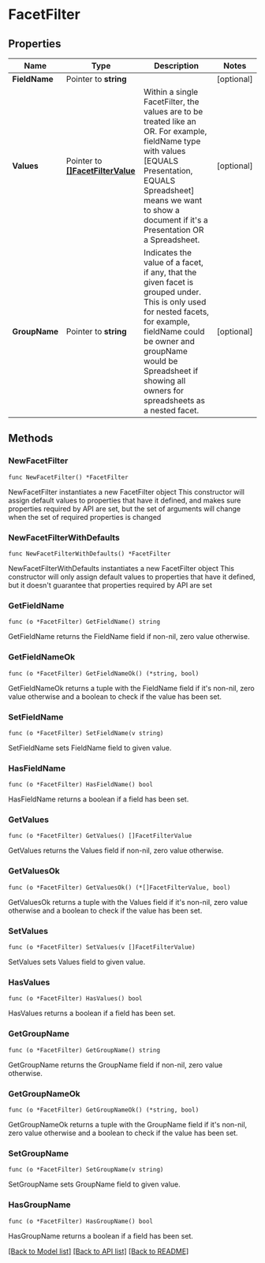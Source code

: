# FacetFilter

## Properties

Name | Type | Description | Notes
------------ | ------------- | ------------- | -------------
**FieldName** | Pointer to **string** |  | [optional] 
**Values** | Pointer to [**[]FacetFilterValue**](FacetFilterValue.md) | Within a single FacetFilter, the values are to be treated like an OR. For example, fieldName type with values [EQUALS Presentation, EQUALS Spreadsheet] means we want to show a document if it&#39;s a Presentation OR a Spreadsheet. | [optional] 
**GroupName** | Pointer to **string** | Indicates the value of a facet, if any, that the given facet is grouped under. This is only used for nested facets, for example, fieldName could be owner and groupName would be Spreadsheet if showing all owners for spreadsheets as a nested facet. | [optional] 

## Methods

### NewFacetFilter

`func NewFacetFilter() *FacetFilter`

NewFacetFilter instantiates a new FacetFilter object
This constructor will assign default values to properties that have it defined,
and makes sure properties required by API are set, but the set of arguments
will change when the set of required properties is changed

### NewFacetFilterWithDefaults

`func NewFacetFilterWithDefaults() *FacetFilter`

NewFacetFilterWithDefaults instantiates a new FacetFilter object
This constructor will only assign default values to properties that have it defined,
but it doesn't guarantee that properties required by API are set

### GetFieldName

`func (o *FacetFilter) GetFieldName() string`

GetFieldName returns the FieldName field if non-nil, zero value otherwise.

### GetFieldNameOk

`func (o *FacetFilter) GetFieldNameOk() (*string, bool)`

GetFieldNameOk returns a tuple with the FieldName field if it's non-nil, zero value otherwise
and a boolean to check if the value has been set.

### SetFieldName

`func (o *FacetFilter) SetFieldName(v string)`

SetFieldName sets FieldName field to given value.

### HasFieldName

`func (o *FacetFilter) HasFieldName() bool`

HasFieldName returns a boolean if a field has been set.

### GetValues

`func (o *FacetFilter) GetValues() []FacetFilterValue`

GetValues returns the Values field if non-nil, zero value otherwise.

### GetValuesOk

`func (o *FacetFilter) GetValuesOk() (*[]FacetFilterValue, bool)`

GetValuesOk returns a tuple with the Values field if it's non-nil, zero value otherwise
and a boolean to check if the value has been set.

### SetValues

`func (o *FacetFilter) SetValues(v []FacetFilterValue)`

SetValues sets Values field to given value.

### HasValues

`func (o *FacetFilter) HasValues() bool`

HasValues returns a boolean if a field has been set.

### GetGroupName

`func (o *FacetFilter) GetGroupName() string`

GetGroupName returns the GroupName field if non-nil, zero value otherwise.

### GetGroupNameOk

`func (o *FacetFilter) GetGroupNameOk() (*string, bool)`

GetGroupNameOk returns a tuple with the GroupName field if it's non-nil, zero value otherwise
and a boolean to check if the value has been set.

### SetGroupName

`func (o *FacetFilter) SetGroupName(v string)`

SetGroupName sets GroupName field to given value.

### HasGroupName

`func (o *FacetFilter) HasGroupName() bool`

HasGroupName returns a boolean if a field has been set.


[[Back to Model list]](../README.md#documentation-for-models) [[Back to API list]](../README.md#documentation-for-api-endpoints) [[Back to README]](../README.md)


